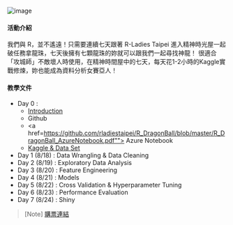 ![image](https://raw.githubusercontent.com/rladiestaipei/R_DragonBall/master/R_DragonBall_Banner.png)

#### 活動介紹
我們與 R，並不遙遠！只需要連續七天跟著 R-Ladies Taipei 進入精神時光屋一起破任務拿龍珠，七天後擁有七顆龍珠的妳就可以跟我們一起尋找神龍！
很適合「攻城師」不敵壞人時使用，在精神時間屋中的七天，每天花1-2小時的Kaggle實戰修煉，妳也能成為資料分析女賽亞人！

#### 教學文件
+ Day 0 :
  - <a href="https://github.com/rladiestaipei/R_DragonBall/blob/master/R_DragonBall_Introduction.pdf"> Introduction </a>
  - Github
  - <a href=https://github.com/rladiestaipei/R_DragonBall/blob/master/R_DragonBall_AzureNotebook.pdf""> Azure Notebook </a>
  - <a href="https://github.com/rladiestaipei/R_DragonBall/blob/master/R_DragonBall_Dataset.pdf"> Kaggle & Data Set </a>
+ Day 1 (8/18) : Data Wrangling & Data Cleaning 
+ Day 2 (8/19) : Exploratory Data Analysis
+ Day 3 (8/20) : Feature Engineering
+ Day 4 (8/21) : Models 
+ Day 5 (8/22) : Cross Validation & Hyperparameter Tuning
+ Day 6 (8/23) : Performance Evaluation 
+ Day 7 (8/24) : Shiny  

> [Note] <a href="https://rladiestaipei.kktix.cc/events/r-dragon-ball">購票連結</a>
